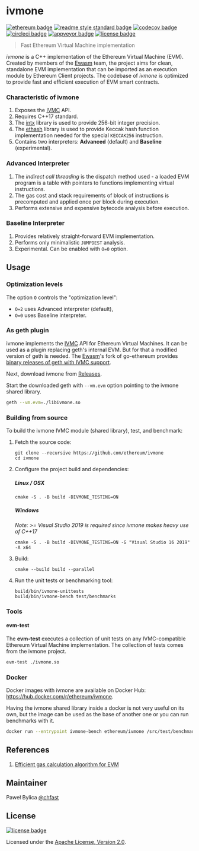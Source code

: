 # ivmone

[![ethereum badge]][ethereum]
[![readme style standard badge]][standard readme]
[![codecov badge]][codecov]
[![circleci badge]][circleci]
[![appveyor badge]][appveyor]
[![license badge]][Apache License, Version 2.0]

> Fast Ethereum Virtual Machine implementation

_ivmone_ is a C++ implementation of the Ethereum Virtual Machine (EVM). 
Created by members of the [Ewasm] team, the project aims for clean, standalone EVM implementation 
that can be imported as an execution module by Ethereum Client projects. 
The codebase of _ivmone_ is optimized to provide fast and efficient execution of EVM smart contracts.

### Characteristic of ivmone

1. Exposes the [IVMC] API.
2. Requires C++17 standard.
3. The [intx] library is used to provide 256-bit integer precision.
4. The [ethash] library is used to provide Keccak hash function implementation
   needed for the special `KECCAK256` instruction.
5. Contains two interpreters: **Advanced** (default) and **Baseline** (experimental).
   
### Advanced Interpreter

1. The _indirect call threading_ is the dispatch method used -
   a loaded EVM program is a table with pointers to functions implementing virtual instructions.
2. The gas cost and stack requirements of block of instructions is precomputed 
   and applied once per block during execution.
3. Performs extensive and expensive bytecode analysis before execution.

### Baseline Interpreter

1. Provides relatively straight-forward EVM implementation.
2. Performs only minimalistic `JUMPDEST` analysis.
3. Experimental. Can be enabled with `O=0` option.


## Usage

### Optimization levels

The option `O` controls the "optimization level":
- `O=2` uses Advanced interpreter (default),
- `O=0` uses Baseline interpreter.

### As geth plugin

ivmone implements the [IVMC] API for Ethereum Virtual Machines.
It can be used as a plugin replacing geth's internal EVM. But for that a modified
version of geth is needed. The [Ewasm]'s fork
of go-ethereum provides [binary releases of geth with IVMC support](https://github.com/ewasm/go-ethereum/releases).

Next, download ivmone from [Releases].

Start the downloaded geth with `--vm.evm` option pointing to the ivmone shared library.

```bash
geth --vm.evm=./libivmone.so
```

### Building from source
To build the ivmone IVMC module (shared library), test, and benchmark:

1. Fetch the source code:
   ```
   git clone --recursive https://github.com/ethereum/ivmone
   cd ivmone
   ```

2. Configure the project build and dependencies:
   ##### Linux / OSX
   ```
   cmake -S . -B build -DIVMONE_TESTING=ON
   ```

   ##### Windows
   *Note: >= Visual Studio 2019 is required since ivmone makes heavy use of C++17*
   ```
   cmake -S . -B build -DIVMONE_TESTING=ON -G "Visual Studio 16 2019" -A x64
   ```
   
3. Build:
   ```
   cmake --build build --parallel
   ```


3. Run the unit tests or benchmarking tool:
   ```
   build/bin/ivmone-unittests
   build/bin/ivmone-bench test/benchmarks
   ```
### Tools

#### evm-test

The **evm-test** executes a collection of unit tests on 
any IVMC-compatible Ethereum Virtual Machine implementation.
The collection of tests comes from the ivmone project.

```bash
evm-test ./ivmone.so
```

### Docker

Docker images with ivmone are available on Docker Hub:
https://hub.docker.com/r/ethereum/ivmone.

Having the ivmone shared library inside a docker is not very useful on its own,
but the image can be used as the base of another one or you can run benchmarks 
with it.

```bash
docker run --entrypoint ivmone-bench ethereum/ivmone /src/test/benchmarks
```

## References

1. [Efficient gas calculation algorithm for EVM](docs/efficient_gas_calculation_algorithm.md)

## Maintainer

Paweł Bylica [@chfast]

## License

[![license badge]][Apache License, Version 2.0]

Licensed under the [Apache License, Version 2.0].


[@chfast]: https://github.com/chfast
[appveyor]: https://ci.appveyor.com/project/chfast/ivmone/branch/master
[circleci]: https://circleci.com/gh/ethereum/ivmone/tree/master
[codecov]: https://codecov.io/gh/ethereum/ivmone/
[Apache License, Version 2.0]: LICENSE
[ethereum]: https://ethereum.org
[IVMC]: https://github.com/ILCOINDevelopmentTeam/ivmc
[Ewasm]: https://github.com/ewasm
[intx]: https://github.com/chfast/intx
[ethash]: https://github.com/chfast/ethash
[Releases]: https://github.com/ethereum/ivmone/releases
[standard readme]: https://github.com/RichardLitt/standard-readme

[appveyor badge]: https://img.shields.io/appveyor/ci/chfast/ivmone/master.svg?logo=appveyor
[circleci badge]: https://img.shields.io/circleci/project/github/ethereum/ivmone/master.svg?logo=circleci
[codecov badge]: https://img.shields.io/codecov/c/github/ethereum/ivmone.svg?logo=codecov
[ethereum badge]: https://img.shields.io/badge/ethereum-EVM-informational.svg?logo=ethereum
[license badge]: https://img.shields.io/github/license/ethereum/ivmone.svg?logo=apache
[readme style standard badge]: https://img.shields.io/badge/readme%20style-standard-brightgreen.svg
